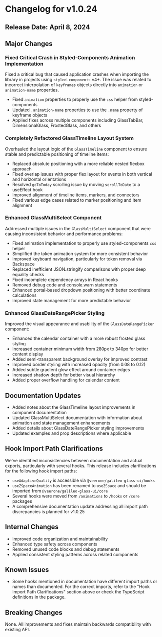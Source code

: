 # Changelog for v1.0.24

## Release Date: April 8, 2024

## Major Changes

### Fixed Critical Crash in Styled-Components Animation Implementation

Fixed a critical bug that caused application crashes when importing the library in projects using `styled-components` v4+. The issue was related to incorrect interpolation of `keyframes` objects directly into `animation` or `animation-name` properties.

- Fixed `animation` properties to properly use the `css` helper from styled-components
- Updated `.animation-name` properties to use the `.name` property of keyframe objects
- Applied fixes across multiple components including GlassTabBar, DimensionalGlass, FrostedGlass, and others

### Completely Refactored GlassTimeline Layout System

Overhauled the layout logic of the `GlassTimeline` component to ensure stable and predictable positioning of timeline items:

- Replaced absolute positioning with a more reliable nested flexbox approach
- Fixed overlap issues with proper flex layout for events in both vertical and horizontal orientations
- Resolved `goToToday` scrolling issue by moving `scrollToDate` to a useEffect hook
- Improved alignment of timeline items, markers, and connectors
- Fixed various edge cases related to marker positioning and item alignment

### Enhanced GlassMultiSelect Component

Addressed multiple issues in the `GlassMultiSelect` component that were causing inconsistent behavior and performance problems:

- Fixed animation implementation to properly use styled-components `css` helper
- Simplified the token animation system for more consistent behavior
- Improved keyboard navigation, particularly for token removal via Backspace
- Replaced inefficient JSON.stringify comparisons with proper deep equality checks
- Fixed incomplete dependency arrays in React hooks
- Removed debug code and console.warn statements
- Enhanced portal-based dropdown positioning with better coordinate calculations
- Improved state management for more predictable behavior

### Enhanced GlassDateRangePicker Styling

Improved the visual appearance and usability of the `GlassDateRangePicker` component:

- Enhanced the calendar container with a more robust frosted glass styling
- Increased container minimum width from 280px to 340px for better content display
- Added semi-transparent background overlay for improved contrast
- Improved border styling with increased opacity (from 0.08 to 0.12)
- Added subtle gradient glow effect around container edges
- Increased shadow depth for better visual hierarchy
- Added proper overflow handling for calendar content

## Documentation Updates

- Added notes about the GlassTimeline layout improvements in component documentation
- Updated GlassMultiSelect documentation with information about animation and state management enhancements
- Added details about GlassDateRangePicker styling improvements
- Updated examples and prop descriptions where applicable

## Hook Import Path Clarifications

We've identified inconsistencies between documentation and actual exports, particularly with several hooks. This release includes clarifications for the following hook import paths:

- `useAdaptiveQuality` is accessible via `@veerone/galileo-glass-ui/hooks`
- `useZSpaceAnimation` has been renamed to `useZSpace` and should be imported from `@veerone/galileo-glass-ui/core`
- Several hooks were moved from `/animations` to `/hooks` or `/core` packages
- A comprehensive documentation update addressing all import path discrepancies is planned for v1.0.25

## Internal Changes

- Improved code organization and maintainability
- Enhanced type safety across components
- Removed unused code blocks and debug statements
- Applied consistent styling patterns across related components

## Known Issues

- Some hooks mentioned in documentation have different import paths or names than documented. For the correct imports, refer to the "Hook Import Path Clarifications" section above or check the TypeScript definitions in the package.

## Breaking Changes

None. All improvements and fixes maintain backwards compatibility with existing API. 